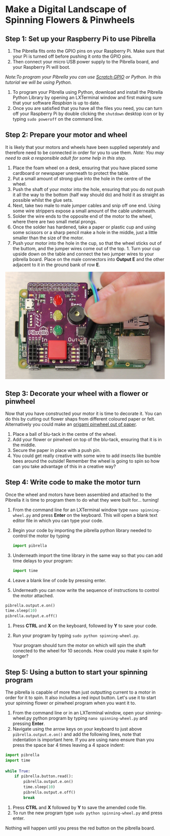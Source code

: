 # Make a Digital Landscape of Spinning Flowers & Pinwheels

## Step 1: Set up your Raspberry Pi to use Pibrella

1. The Pibrella fits onto the GPIO pins on your Raspberry Pi. Make sure that your Pi is turned off before pushing it onto the GPIO pins.
1. Then connect your micro USB power supply to the Pibrella board, and your Raspberry Pi will boot. 

  *Note:To program your Pibrella you can use [Scratch GPIO](http://scratchgpio.github.io) or Python. In this tutorial we will be using Python.* 

1. To program your Pibrella using Python, download and install the Pibrella Python Library by opening an LXTerminal window and first making sure that your software *Raspbian* is up to date. 
1. Once you are satisfied that you have all the files you need, you can turn off your Raspberry Pi by double clicking the `shutdown` desktop icon or by typing `sudo poweroff` on the command line. 

## Step 2: Prepare your motor and wheel
It is likely that your motors and wheels have been supplied seperately and therefore need to be connected in order for you to use them. *Note: You may need to ask a responsible adult for some help in this step.*

1. Place the foam wheel on a desk, ensuring that you have placed some cardboard or newspaper unerneath to protect the table.
1. Put a small amount of strong glue into the hole in the centre of the wheel.
1. Push the shaft of your motor into the hole, ensuring that you do not push it all the way to the bottom (half way should do) and hold it as straight as possible whilst the glue sets. 
1. Next, take two male to male jumper cables and snip off one end. Using some wire strippers expose a small amount of the cable underneath.
1. Solder the wire ends to the opposite end of the motor to the wheel, where there are two small metal prongs. 
1. Once the solder has hardened, take a paper or plastic cup and using some scissors or a sharp pencil make a hole in the middle, just a little smaller than the size of the motor. 
1. Push your motor into the hole in the cup, so that the wheel sticks out of the buttom, and the jumper wires come out of the top. 1. Turn your cup upside down on the table and connect the two jumper wires to your pibrella board. Place on the male connectors into **Output E** and the other adjacent to it in the ground bank of row **E**.

 ![](images/setup.JPG)

## Step 3: Decorate your wheel with a flower or pinwheel
Now that you have constructed your motor it is time to decorate it. You can do this by cutting out flower shaps from different coloured paper or felt. Alternatively you could make an [origami pinwheel out of paper](http://www.wikihow.com/Make-an-Origami-Pinwheel).

1. Place a ball of blu-tack in the centre of the wheel.
1. Add your flower or pinwheel on top of the blu-tack, ensuring that it is in the middle. 
1. Secure the paper in place with a push pin. 
1. You could get really creative with some wire to add insects like bumble bees around the outside! Remember the wheel is going to spin so how can you take advantage of this in a creative way?

## Step 4: Write code to make the motor turn
Once the wheel and motors have been assembled and attached to the Pibrella it is time to program them to do what they were built for... turning!

1. From the command line for an LXTerminal window type `nano spinning-wheel.py` and press **Enter** on the keyboard. This will open a blank text editor file in which you can type your code.
1. Begin your code by importing the pibrella python library needed to control the motor by typing 
    
    ```python
    import pibrella
    ```
1. Underneath import the time library in the same way so that you can add time delays to your program:

    ```python
    import time
    ```
1. Leave a blank line of code by pressing enter.
1. Underneath you can now write the sequence of instructions to control the motor attached. 

  ```python
  pibrella.output.e.on()
  time.sleep(10)
  pibrella.output.e.off()
  ```
  
1. Press **CTRL** and **X** on the keyboard, followed by **Y** to save your code.
1. Run your program by typing `sudo python spinning-wheel.py`.

    Your program should turn the motor on which will spin the shaft conected to the wheel for 10 seconds. How could you make it spin for longer?
    
## Step 5: Using a button to start your spinning program
The pibrella is capable of more than just outputting current to a motor in order for it to spin. It also includes a red input button. Let's use it to start your spinning flower or pinwheel program when you want it to.

1. From the command line or in an LXTerminal window, open your sinning-wheel.py python program by typing `nano spinning-wheel.py` and pressing **Enter**.
1. Navigate using the arrow keys on your keyboard to just above `pibrella.output.e.on()` and add the following lines, note that indentation is important here. If you are using nano ensure than you press the space bar 4 times leaving a 4 space indent:

  ```python
  import pibrella
  import time
  
  while True:
      if pibrella.button.read():
          pibrella.output.e.on()
          time.sleep(10)
          pibrella.output.e.off()
          break
  ```
1. Press **CTRL** and **X** followed by **Y** to save the amended code file.
1. To run the new program type `sudo python spinning-wheel.py` and press enter.
 
 Nothing will happen until you press the red button on the pibrella board.
